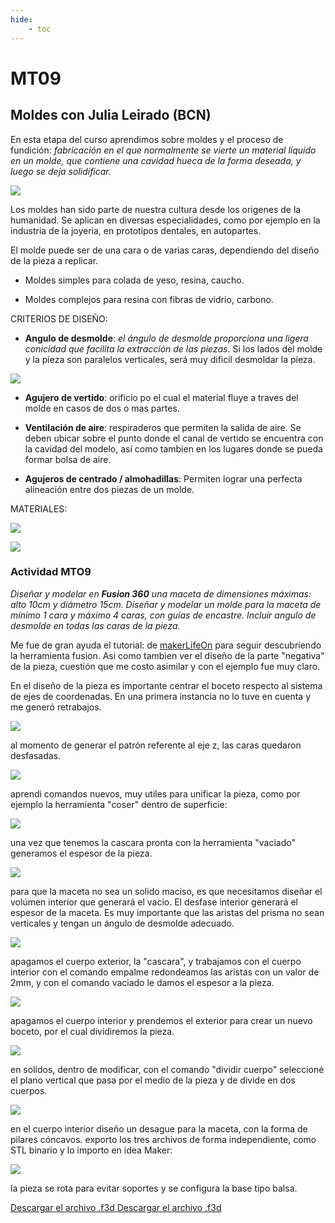 ```yaml
---
hide:
    - toc
---
```


# MT09
## Moldes con Julia Leirado (BCN)
En esta etapa del curso aprendimos sobre moldes y el proceso de
fundición: *fabricación en el que normalmente se vierte un material líquido en un molde, que contiene una cavidad hueca de la forma deseada, y luego se deja solidificar.* 

![](../images/MT09/1.JPG) 

Los moldes han sido parte de nuestra cultura desde los origenes de la humanidad. Se aplican en diversas especialidades, como por ejemplo en la industria de la joyeria, en prototipos dentales, en autopartes.  

El molde puede ser de una cara o de varias caras, dependiendo del diseño de la pieza a replicar.

- Moldes simples para colada de yeso, resina, caucho.

- Moldes complejos para resina con fibras de vidrio, carbono.

CRITERIOS DE DISEÑO:

- **Angulo de desmolde**: *el ángulo de desmolde proporciona una ligera conicidad que facilita la extracción de las piezas*.
Si los lados del molde y la pieza son paralelos verticales, será muy dificil desmoldar la pieza. 

![](../images/MT09/2.JPG) 

- **Agujero de vertido**: orificio po el cual el material fluye a traves del molde en casos de dos o mas partes. 

- **Ventilación de aire**: respiraderos que permiten la salida de aire.
Se deben ubicar sobre el punto donde el canal de vertido se encuentra con la cavidad del modelo, así como tambien en los lugares donde se pueda formar bolsa de aire. 

- **Agujeros de centrado / almohadillas**: 
Permiten lograr una perfecta alineación entre dos piezas de un molde. 

MATERIALES: 

 ![](../images/MT09/1m.jpg) 

 ![](../images/MT09/2m.jpg) 

### Actividad MTO9

 *Diseñar y modelar en **Fusion 360** una maceta de dimensiones máximas: alto 10cm y diámetro 15cm.
 Diseñar y modelar un molde para la maceta de mínimo 1 cara y máximo 4 caras, con guias de encastre. 
 Incluir angulo de desmolde en todas las caras de la pieza.*

Me fue de gran ayuda el tutorial:
de [makerLifeOn](https://www.youtube.com/watch?v=gVrJOnB1VHU)
para seguir descubriendo la herramienta fusion. Asi como tambien ver el diseño de la parte "negativa" de la pieza, cuestión que me costo asimilar y con el ejemplo fue muy claro.


En el diseño de la pieza es importante centrar el boceto respecto al sistema de ejes de coordenadas. 
En una primera instancia no lo tuve en cuenta y me generó retrabajos.

![](../images/MT09/m1.JPG) 

al momento de generar el patrón referente al eje z, las caras quedaron desfasadas. 

![](../images/MT09/m2.JPG)

aprendi comandos nuevos, muy utiles para unificar la pieza, como por ejemplo la herramienta "coser" dentro de superficie: 

![](../images/MT09/m3.JPG)

una vez que tenemos la cascara pronta con la herramienta "vaciado" generamos el espesor de la pieza.

![](../images/MT09/m4.JPG)

para que la maceta no sea un solido maciso, es que necesitamos diseñar el volúmen interior que generará el vacio. El desfase interior generará el espesor de la maceta. 
Es muy importante que las aristas del prisma no sean verticales y tengan un ángulo de desmolde adecuado. 

![](../images/MT09/m5.JPG)

apagamos el cuerpo exterior, la "cascara", y trabajamos con el cuerpo interior con el comando empalme redondeamos las aristas con un valor de 2mm, y con el comando vaciado le damos el espesor a la pieza.

![](../images/MT09/m6.JPG)

apagamos el cuerpo interior y prendemos el exterior para crear un nuevo boceto, por el cual dividiremos la pieza. 

![](../images/MT09/m7.JPG)

en solidos, dentro de modificar, con el comando "dividir cuerpo" seleccioné el plano vertical que pasa por el medio de la pieza y de divide en dos cuerpos. 

![](../images/MT09/m8.JPG)

en el cuerpo interior diseño un desague para la maceta, con la forma de pilares cóncavos.
exporto los tres archivos de forma independiente, como STL binario y lo importo en idea Maker:

![](../images/MT09/m9.JPG)

la pieza se rota para evitar soportes y se configura la base tipo balsa. 

<a class="btn" href="docs/files/MTO9.f3d" download="docs\files\MTO9.f3d">
   Descargar el archivo .f3d
</a>


<a href="https://vscode.dev/github/ceciliabarran/cecilia_barran/blob/main/docs/files/MTO9.f3d>" download="https://vscode.dev/github/ceciliabarran/cecilia_barran/blob/main/docs/files/MTO9.f3d" >
   Descargar el archivo .f3d
</a> 